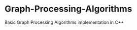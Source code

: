 Graph-Processing-Algorithms
===========================

Basic Graph Processing Algorithms implementation in C++
